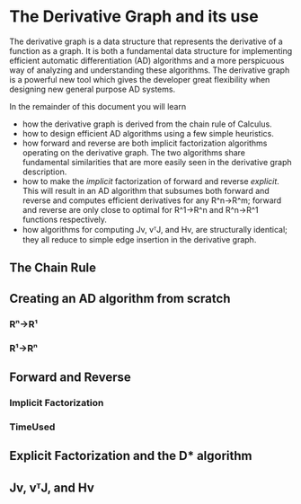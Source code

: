 # The Derivative Graph and its use

The derivative graph is a data structure that represents the derivative of a function as a graph. It is both a fundamental data structure for implementing efficient automatic differentiation (AD) algorithms and a more perspicuous way of analyzing and understanding these algorithms. The derivative graph is a powerful new tool which gives the developer great flexibility when designing new general purpose AD systems.

In the remainder of this document you will learn 
* how the derivative graph is derived from the chain rule of Calculus.
* how to design efficient AD algorithms using a few simple heuristics.
* how forward and reverse are both implicit factorization algorithms operating on the derivative graph. The two algorithms share fundamental similarities that are more easily seen in the derivative graph description. 
* how to make the *implicit* factorization of forward and reverse *explicit*. This will result in an AD algorithm that subsumes both forward and reverse and computes efficient derivatives for any R^n->R^m; forward and reverse are only close to optimal for R^1->R^n and R^n->R^1 functions respectively.
* how algorithms for computing Jv, vᵀJ, and Hv, are structurally identical; they all reduce to simple edge insertion in the derivative graph. 

## The Chain Rule 

## Creating an AD algorithm from scratch
###  Rⁿ->R¹
###  R¹->Rⁿ
## Forward and Reverse
### Implicit Factorization
### TimeUsed

## Explicit Factorization and the D* algorithm

## Jv, vᵀJ, and Hv


